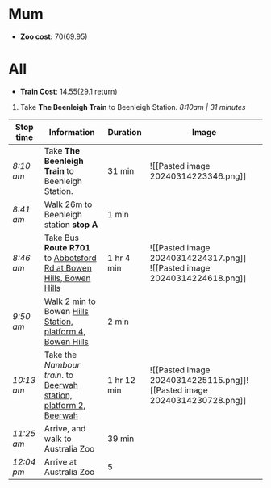 

# Mum
- **Zoo cost:** $70 ($69.95)

# All
- **Train Cost**: $14.55 ($29.1 return)
1. Take **The Beenleigh Train** to Beenleigh Station. *8:10am | 31 minutes*



| Stop time  | Information                                                                 | Duration    | Image                                                                        |
| ---------- | --------------------------------------------------------------------------- | ----------- | ---------------------------------------------------------------------------- |
| *8:10 am*  | Take **The Beenleigh Train** to Beenleigh Station.                          | 31 min      | ![[Pasted image 20240314223346.png]]                                         |
| *8:41 am*  | Walk 26m to Beenleigh station **stop A**                                    | 1 min       |                                                                              |
| *8:46 am*  | Take Bus **Route R701** to <u>Abbotsford Rd at Bowen Hills, Bowen Hills</u> | 1 hr 4 min  | ![[Pasted image 20240314224317.png]]<br>![[Pasted image 20240314224618.png]] |
| *9:50 am*  | Walk 2 min to Bowen <u>Hills Station, platform 4, Bowen Hills</u>           | 2 min       |                                                                              |
| *10:13 am* | Take the *Nambour train*. to <u>Beerwah station, platform 2, Beerwah</u>    | 1 hr 12 min | ![[Pasted image 20240314225115.png]]![[Pasted image 20240314230728.png]]     |
| *11:25 am* | Arrive, and walk to Australia Zoo                                           | 39 min      |                                                                              |
| *12:04 pm* | Arrive at Australia Zoo                                                     | 5           |                                                                              |
